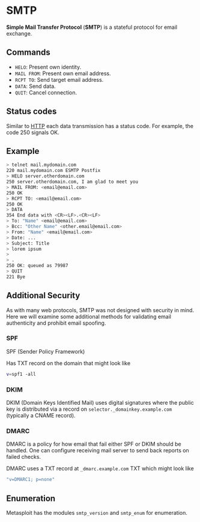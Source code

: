 # SMTP

**Simple Mail Transfer Protocol** (**SMTP**) is a stateful protocol for email
exchange.

## Commands

- `HELO`: Present own identity.
- `MAIL FROM`: Present own email address.
- `RCPT TO`: Send target email address.
- `DATA`: Send data.
- `QUIT`: Cancel connection.

## Status codes

Similar to [HTTP](./http/README) each data transmission has a status code. For
example, the code 250 signals OK.

## Example

```sh
> telnet mail.mydomain.com
220 mail.mydomain.com ESMTP Postfix
> HELO server.otherdomain.com
250 server.otherdomain.com, I am glad to meet you
> MAIL FROM: <email@email.com>
250 OK
> RCPT TO: <email@email.com>
250 OK
> DATA
354 End data with <CR><LF>.<CR><LF>
> To: "Name" <email@email.com>
> Bcc: "Other Name" <other.email@email.com>
> From: "Name" <email@email.com>
> Date: ...
> Subject: Title
> lorem ipsum
>
> .
250 OK: queued as 79987
> QUIT
221 Bye
```

## Additional Security

As with many web protocols, SMTP was not designed with security in mind. Here we
will examine some additional methods for validating email authenticity and
prohibit email spoofing.

### SPF

SPF (Sender Policy Framework)

Has TXT record on the domain that might look like

```sh
v=spf1 -all
```

### DKIM

DKIM (Domain Keys Identified Mail) uses digital signatures where the public key
is distributed via a record on `selector._domainkey.example.com` (typically a
CNAME record).

### DMARC

DMARC is a policy for how email that fail either SPF or DKIM should be handled.
One can configure receiving mail server to send back reports on failed checks.

DMARC uses a TXT record at `_dmarc.example.com` TXT which might look like

```sh
"v=DMARC1; p=none"
```

## Enumeration

Metasploit has the modules `smtp_version` and `smtp_enum` for enumeration.

